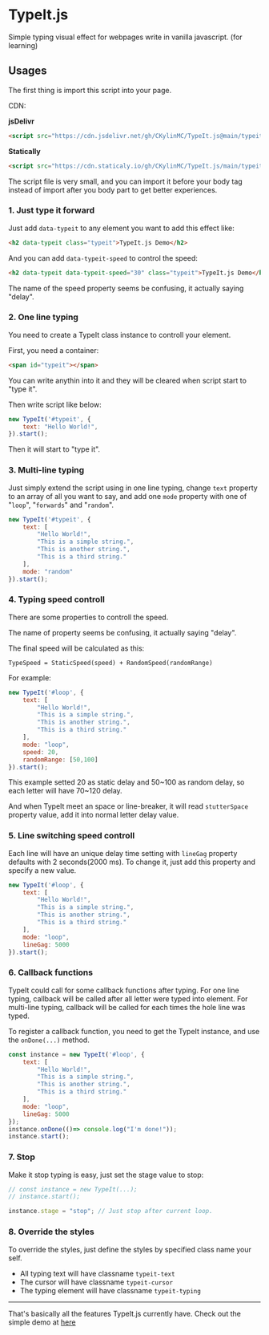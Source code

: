 # TypeIt.js
Simple typing visual effect for webpages write in vanilla javascript. (for learning)

## Usages

The first thing is import this script into your page.

CDN:

**jsDelivr**

```html
<script src="https://cdn.jsdelivr.net/gh/CKylinMC/TypeIt.js@main/typeit.js"></script>
```

**Statically**

```html
<script src="https://cdn.staticaly.io/gh/CKylinMC/TypeIt.js/main/typeit.js"></script>
```

The script file is very small, and you can import it before your body tag instead of import after you body part to get better experiences.

### 1. Just type it forward

Just add `data-typeit` to any element you want to add this effect like:

```html
<h2 data-typeit class="typeit">TypeIt.js Demo</h2>
```

And you can add `data-typeit-speed` to control the speed:

```html
<h2 data-typeit data-typeit-speed="30" class="typeit">TypeIt.js Demo</h2>
```

The name of the speed property seems be confusing, it actually saying "delay".

### 2. One line typing

You need to create a TypeIt class instance to controll your element.

First, you need a container:

```html
<span id="typeit"></span>
```

You can write anythin into it and they will be cleared when script start to "type it".

Then write script like below:

```javascript
new TypeIt('#typeit', {
    text: "Hello World!",
}).start();
```

Then it will start to "type it".

### 3. Multi-line typing

Just simply extend the script using in one line typing, change `text` property to an array of all you want to say, and add one `mode` property with one of "`loop`", "`forwards`" and "`random`".

```javascript
new TypeIt('#typeit', {
    text: [
        "Hello World!",
        "This is a simple string.",
        "This is another string.",
        "This is a third string."
    ],
    mode: "random"
}).start();
```

### 4. Typing speed controll

There are some properties to controll the speed.

The name of property seems be confusing, it actually saying "delay".

The final speed will be calculated as this:

```
TypeSpeed = StaticSpeed(speed) + RandomSpeed(randomRange)
```

For example:

```javascript
new TypeIt('#loop', {
    text: [
        "Hello World!",
        "This is a simple string.",
        "This is another string.",
        "This is a third string."
    ],
    mode: "loop",
    speed: 20,
    randomRange: [50,100]
}).start();
```

This example setted 20 as static delay and 50~100 as random delay, so each letter will have 70~120 delay.

And when TypeIt meet an space or line-breaker, it will read `stutterSpace` property value, add it into normal letter delay value.

### 5. Line switching speed controll

Each line will have an unique delay time setting with `lineGag` property defaults with 2 seconds(2000 ms). To change it, just add this property and specify a new value.

```javascript
new TypeIt('#loop', {
    text: [
        "Hello World!",
        "This is a simple string.",
        "This is another string.",
        "This is a third string."
    ],
    mode: "loop",
    lineGag: 5000
}).start();
```

### 6. Callback functions

TypeIt could call for some callback functions after typing. For one line typing, callback will be called after all letter were typed into element. For multi-line typing, callback will be called for each times the hole line was typed.

To register a callback function, you need to get the TypeIt instance, and use the `onDone(...)` method.

```javascript
const instance = new TypeIt('#loop', {
    text: [
        "Hello World!",
        "This is a simple string.",
        "This is another string.",
        "This is a third string."
    ],
    mode: "loop",
    lineGag: 5000
});
instance.onDone(()=> console.log("I'm done!"));
instance.start();
```

### 7. Stop

Make it stop typing is easy, just set the stage value to stop:

```javascript
// const instance = new TypeIt(...);
// instance.start();

instance.stage = "stop"; // Just stop after current loop.
```

### 8. Override the styles

To override the styles, just define the styles by specified class name your self.

* All typing text will have classname `typeit-text`
* The cursor will have classname `typeit-cursor`
* The typing element will have classname `typeit-typing`

------
That's basically all the features TypeIt.js currently have. Check out the simple demo at [here](https://ckylinmc.github.io/TypeIt.js/)
